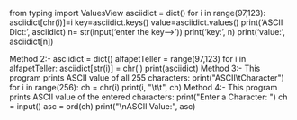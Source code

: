 from typing import ValuesView
asciidict = dict()
for i in range(97,123):
asciidict[chr(i)]=i
key=asciidict.keys()
value=asciidict.values()
print(‘ASCII Dict:’, asciidict)
n= str(input(‘enter the key—>’))
print(‘key:’, n)
print(‘value:’, asciidict[n])

Method 2:-
asciidict = dict()
alfapetTeller = range(97,123)
for i in alfapetTeller:
    asciidict[str(i)] = chr(i)
print(asciidict)
Method 3:-
This program prints ASCII value of all 255 characters:
print("ASCII\tCharacter")
for i in range(256):
    ch = chr(i)
    print(i, "\t\t", ch)
Method 4:-
This program prints ASCII value of the entered characters:
print("Enter a Character: ")
ch = input()
asc = ord(ch)
print("\nASCII Value:", asc)

